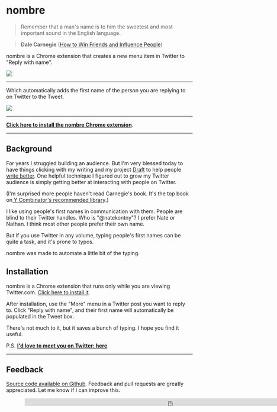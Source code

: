 nombre
=======

> Remember that a man's name is to him the sweetest and most important sound in the English language.

> **Dale Carnegie** ([How to Win Friends and Influence People](http://www.amazon.com/How-Win-Friends-Influence-People-ebook/dp/B003WEAI4E/ref=sr_1_1?ie=UTF8&qid=1391492373&sr=8-1&keywords=how+to+win+friends+and+influence+people))

nombre is a Chrome extension that creates a new menu item in Twitter to "Reply with name".

![](https://draftin.com:443/images/8559?token=mn1_vqPwoVxWSfYQL0O4JXKa6v9yC-sCVSPiGd-KObpu5HU0iVnyO8ZJxwLlXo4RcRFtdFEpf3dVpne2tCXroO4)

----

Which automatically adds the first name of the person you are replying to on Twitter to the Tweet.

![](https://draftin.com:443/images/8561?token=rbdxWcSNJNGEWQ2MB6ohf1avcVroQ3MAuqvNZQjnpoX5UeOChjpHjdbqmDA78PTGL3qN4_2d66hVGZlPsHWurgo) 

----

[**Click here to install the nombre Chrome extension**](https://chrome.google.com/webstore/detail/nombre/mplclfkbgibkpdclilboknbdechghgpi).
 
----

## Background

For years I struggled building an audience. But I'm very blessed today to have things clicking with my writing and my project [Draft](http://draftin.com) to help people [write better](http://draftin.com). One helpful technique I figured out to grow my Twitter audience is simply getting better at interacting with people on Twitter. 

(I'm surprised more people haven't read Carnegie's book. It's the top book on[ Y Combinator's recommended library](http://ycombinator.com/lib.html).) 

I like using people's first names in communication with them. People are blind to their Twitter handles. Who is "@natekontny"? I prefer Nate or Nathan. I think most other people prefer their own name. 

But if you use Twitter in any volume, typing people's first names can be quite a task, and it's prone to typos. 

nombre was made to automate a little bit of the typing. 
 
## Installation

nombre is a Chrome extension that runs only while you are viewing Twitter.com. [Click here to install it](https://chrome.google.com/webstore/detail/nombre/mplclfkbgibkpdclilboknbdechghgpi).

After installation, use the "More" menu in a Twitter post you want to reply to. Click "Reply with name", and their first name will automatically be populated in the Tweet box. 

There's not much to it, but it saves a bunch of typing. I hope you find it useful.

P.S. [**I'd love to meet you on Twitter: here**](http://twitter.com/natekontny). 

----------

Feedback
--------

[Source code available on Github](https://github.com/n8/nombre). Feedback and pull requests are greatly appreciated. Let me know if I can improve this.

<iframe src="https://draftin.com/share_buttons/new.html?url=http%3A%2F%2Fninjasandrobots.com%2Fget-more-twitter-followers-with-nombre&title=Get%20More%20Twitter%20Followers%20with%20Nombre" scrolling="no" frameborder="0" style="border:none; overflow:hidden;width:800px; height:21px; padding-left:50px" allowtransparency="true" ></iframe>